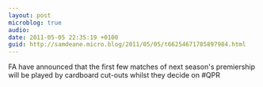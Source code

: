 ```yaml
---
layout: post
microblog: true
audio: 
date: 2011-05-05 22:35:19 +0100
guid: http://samdeane.micro.blog/2011/05/05/t66254671785897984.html
---
```

FA have announced that the first few matches of next season's premiership will be played by cardboard cut-outs whilst they decide on #QPR
